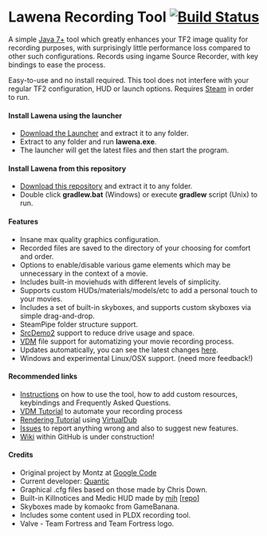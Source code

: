 Lawena Recording Tool [![Build Status](https://img.shields.io/travis/iabarca/lawena-recording-tool/v4.x.svg?style=flat)](https://travis-ci.org/iabarca/lawena-recording-tool)
=====================

A simple [Java 7+](http://www.oracle.com/technetwork/java/javase/downloads/index-jsp-138363.html) tool which greatly enhances your TF2 image quality for recording purposes, with surprisingly little performance loss compared to other such configurations. Records using ingame Source Recorder, with key bindings to ease the process.

Easy-to-use and no install required. This tool does not interfere with your regular TF2 configuration, HUD or launch options. Requires [Steam](https://steamcommunity.com/) in order to run.

#### Install Lawena using the launcher
- [Download the Launcher](http://code.google.com/p/lawenarecordingtool/downloads/detail?name=lawena-recording-tool.v4.zip) and extract it to any folder.
- Extract to any folder and run **lawena.exe**.
- The launcher will get the latest files and then start the program.

#### Install Lawena from this repository
- [Download this repository](https://github.com/iabarca/lawena-recording-tool/archive/v4.x.zip) and extract it to any folder.
- Double click **gradlew.bat** (Windows) or execute **gradlew** script (Unix) to run.

#### Features
- Insane max quality graphics configuration. 
- Recorded files are saved to the directory of your choosing for comfort and order.
- Options to enable/disable various game elements which may be unnecessary in the context of a movie.
- Includes built-in moviehuds with different levels of simplicity.
- Supports custom HUDs/materials/models/etc to add a personal touch to your movies.
- Includes a set of built-in skyboxes, and supports custom skyboxes via simple drag-and-drop.
- SteamPipe folder structure support.
- [SrcDemo2](https://code.google.com/p/srcdemo2/) support to reduce drive usage and space.
- [VDM](https://developer.valvesoftware.com/wiki/Demo_Recording_Tools) file support for automatizing your movie recording process.
- Updates automatically, you can see the latest changes [here](https://github.com/iabarca/lawena-recording-tool/commits/v4.x).
- Windows and experimental Linux/OSX support. (need more feedback!)

#### Recommended links
- [Instructions](http://code.google.com/p/lawenarecordingtool/wiki/Instructions) on how to use the tool, how to add custom resources, keybindings and Frequently Asked Questions.
- [VDM Tutorial](http://code.google.com/p/lawenarecordingtool/wiki/VDMtutorial) to automate your recording process
- [Rendering Tutorial](http://code.google.com/p/lawenarecordingtool/wiki/RenderingTutorial) using [VirtualDub](http://www.virtualdub.org/)
- [Issues](https://github.com/iabarca/lawena-recording-tool/issues) to report anything wrong and also to suggest new features.
- [Wiki](https://github.com/iabarca/lawena-recording-tool/wiki) within GitHub is under construction!

#### Credits
- Original project by Montz at [Google Code](http://code.google.com/p/lawenarecordingtool/)
- Current developer: [Quantic](http://steamcommunity.com/id/thepropane)
- Graphical .cfg files based on those made by Chris Down.
- Built-in Killnotices and Medic HUD made by [mih](http://steamcommunity.com/profiles/76561198023136325) [[repo](https://github.com/Kuw/recordinghuds)]
- Skyboxes made by komaokc from GameBanana.
- Includes some content used in PLDX recording tool.
- Valve - Team Fortress and Team Fortress logo.
